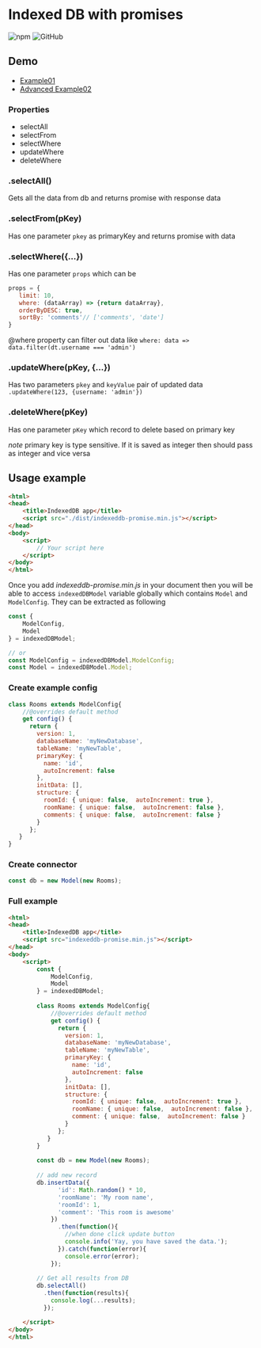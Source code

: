 # Indexed DB with promises

![npm](https://img.shields.io/npm/v/@n1md7/indexeddb-promise)
![GitHub](https://img.shields.io/github/license/bichiko/indexeddb-promise)
## Demo
- [Example01](https://bichiko.github.io/indexeddb-promise/dist/Example01.html)
- [Advanced Example02](https://bichiko.github.io/indexeddb-promise/dist/Example02.html)

### Properties
- selectAll
- selectFrom
- selectWhere
- updateWhere
- deleteWhere

### .selectAll()
Gets all the data from db and returns promise with response data

### .selectFrom(pKey)
Has one parameter `pkey` as primaryKey and returns promise with data

### .selectWhere({...})
Has one parameter `props` which can be
```javascript
props = {
   limit: 10,
   where: (dataArray) => {return dataArray},
   orderByDESC: true,
   sortBy: 'comments'// ['comments', 'date']
}
``` 
@where property can filter out data
like `where: data => data.filter(dt.username === 'admin')`

### .updateWhere(pKey, {...})
Has two parameters `pkey` and `keyValue` pair of updated data
`.updateWhere(123, {username: 'admin'})`

### .deleteWhere(pKey)
Has one parameter `pKey` which record to delete based on primary key

*note* primary key is type sensitive. If it is saved as integer then should pass as integer and vice versa 
## Usage example

```html
<html>
<head>
    <title>IndexedDB app</title>
    <script src="./dist/indexeddb-promise.min.js"></script>
</head>
<body>
    <script>
        // Your script here
    </script>
</body>
</html>
```

Once you add *indexeddb-promise.min.js* in your document then you will be able to access 
`indexedDBModel` variable globally which contains `Model` and `ModelConfig`.
They can be extracted as following
```javascript
const {
    ModelConfig,
    Model
} = indexedDBModel;

// or
const ModelConfig = indexedDBModel.ModelConfig;
const Model = indexedDBModel.Model;
```

### Create example config

```javascript
class Rooms extends ModelConfig{
    //@overrides default method
    get config() {
      return {
        version: 1,
        databaseName: 'myNewDatabase',
        tableName: 'myNewTable',
        primaryKey: {
          name: 'id',
          autoIncrement: false
        },
        initData: [],
        structure: {
          roomId: { unique: false,  autoIncrement: true },
          roomName: { unique: false,  autoIncrement: false },
          comments: { unique: false,  autoIncrement: false }
        }
      };
   }
}
```

### Create connector
```javascript
const db = new Model(new Rooms);
```

### Full example
```html
<html>
<head>
    <title>IndexedDB app</title>
    <script src="indexeddb-promise.min.js"></script>
</head>
<body>
    <script>
        const {
            ModelConfig,
            Model
        } = indexedDBModel;
        
        class Rooms extends ModelConfig{
            //@overrides default method
            get config() {
              return {
                version: 1,
                databaseName: 'myNewDatabase',
                tableName: 'myNewTable',
                primaryKey: {
                  name: 'id',
                  autoIncrement: false
                },
                initData: [],
                structure: {
                  roomId: { unique: false,  autoIncrement: true },
                  roomName: { unique: false,  autoIncrement: false },
                  comment: { unique: false,  autoIncrement: false }
                }
              };
           }
        }
        
        const db = new Model(new Rooms);
        
        // add new record
        db.insertData({
              'id': Math.random() * 10,
              'roomName': 'My room name',
              'roomId': 1,
              'comment': 'This room is awesome'
            })
              .then(function(){
                //when done click update button
                console.info('Yay, you have saved the data.');
              }).catch(function(error){
                console.error(error);
            });
        
        // Get all results from DB
        db.selectAll()
          .then(function(results){
            console.log(...results);
          });

    </script>
</body>
</html>
```

